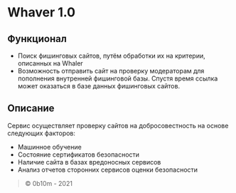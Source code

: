 # Whaver 1.0


## Функционал

- Поиск фишинговых сайтов, путём обработки их на критерии, описанных на Whaler
- Возможность отправить сайт на проверку модераторам для пополнения внутренней фишинговой базы. Спустя время ссылка может оказаться в базе данных фишинговых сайтов.

## Описание

Сервис осуществляет проверку сайтов на добросовестность на основе следующих факторов:

- Машинное обучение
- Состояние сертификатов безопасности
- Наличие сайта в базах вредоносных сервисов
- Анализ отчетов сторонних сервисов оценки безопасности

> © 0b10m - 2021
